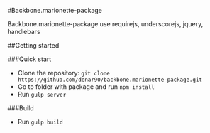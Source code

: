 #Backbone.marionette-package

Backbone.marionette-package use requirejs, underscorejs, jquery, handlebars

##Getting started

###Quick start
* Clone the repository: `git clone https://github.com/denar90/backbone.marionette-package.git`
* Go to folder with package and run `npm install`
* Run `gulp server`

###Build
* Run `gulp build`

